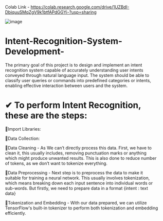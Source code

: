 Colab Link - https://colab.research.google.com/drive/1UZBdI-DbiquuSMqZgV9k1btfAPdGGYi-?usp=sharing

![image](https://github.com/arizzaa13/Intent-Recognition-System-Development-/assets/78647475/8c9b23ec-b017-4b0d-accf-5b7aa09e51a0)
# Intent-Recognition-System-Development-
The primary goal of this project is to design and implement an intent recognition system capable of accurately understanding user intents conveyed through natural language input. The system should be able to classify user queries or commands into predefined categories or intents, enabling effective interaction between users and the system.

# ✔ To perform Intent Recognition, these are the steps:

🔳Import Libraries:

🔳Data Collection:

🔳Data Cleaning - As We can’t directly process this data. First, we have to clean it, this usually includes, removing punctuation marks or anything which might produce unwanted results. This is also done to reduce number of tokens, as we don’t want to tokenize everything.

🔳Data Preprocessing - Next step is to preprocess the data to make it suitable for training a neural network. This usually involves tokenization, which means breaking down each input sentence into individual words or sub-words.
But firstly, we need to prepare data in a format {intent : text data}

🔳Tokenization and Embedding - With our data prepared, we can utilize TensorFlow's built-in tokenizer to perform both tokenization and embedding efficiently.






